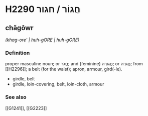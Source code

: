 # H2290 חֲגוֹר / חגור

## chăgôwr

_(khag-ore' | huh-ɡORE | huh-ɡORE)_

### Definition

proper masculine noun; or חֲגֹר; and (feminine) חֲגוֹרָה; or חֲגֹרָה; from [[H2296]]; a belt (for the waist); apron, armour, gird(-le).

- girdle, belt
- girdle, loin-covering, belt, loin-cloth, armour
### See also

[[G1241]], [[G2223]]

